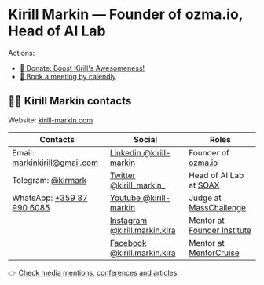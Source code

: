 # Kirill Markin — Founder of ozma.io, Head of AI Lab

Actions:
* [💜 Donate: Boost Kirill's Awesomeness!](https://donate.stripe.com/dR6dUr7vyefkcHC147)
* [📆 Book a meeting by calendly](https://calendly.com/kirill-markin)  

## 💁‍♂️ Kirill Markin contacts

Website: [kirill-markin.com](https://kirill-markin.com/)

| **Contacts**                                    | **Social**                                                            | **Roles**                                                                                         |
|-------------------------------------------------|----------------------------------------------------------------------|---------------------------------------------------------------------------------------------------|
| Email: [markinkirill@gmail.com](mailto:markinkirill@gmail.com) | [Linkedin @kirill-markin](https://www.linkedin.com/in/kirill-markin)  | Founder of [ozma.io](https://ozma.io)                                                             |
| Telegram: [@kirmark](https://t.me/kirmark)      | [Twitter @kirill_markin_](https://twitter.com/kirill_markin_)         | Head of AI Lab at [SOAX](https://soax.com)                                                        |
| WhatsApp: [+359 87 990 6085](https://api.whatsapp.com/send?phone=359879906085) | [Youtube @kirill-markin](https://www.youtube.com/@kirill-markin)       | Judge at [MassChallenge](https://masschallenge.org/)                                              |
|                                                 | [Instagram @kirill.markin.kira](https://www.instagram.com/kirill.markin.kira/) | Mentor at [Founder Institute](https://fi.co/mentors/11022)                                        |
|                                                 | [Facebook @kirill.markin.kira](https://www.facebook.com/kirill.markin.kira) | Mentor at [MentorCruise](https://mentorcruise.com/mentor/kirillmarkin/)                           |

👉 [Check media mentions, conferences and articles](https://kirill-markin.com/#media)
